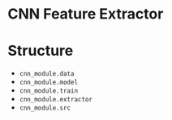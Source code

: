 # CNN Feature Extractor

#
# Structure
- `cnn_module.data`
- `cnn_module.model`
- `cnn_module.train`
- `cnn_module.extractor`
- `cnn_module.src`